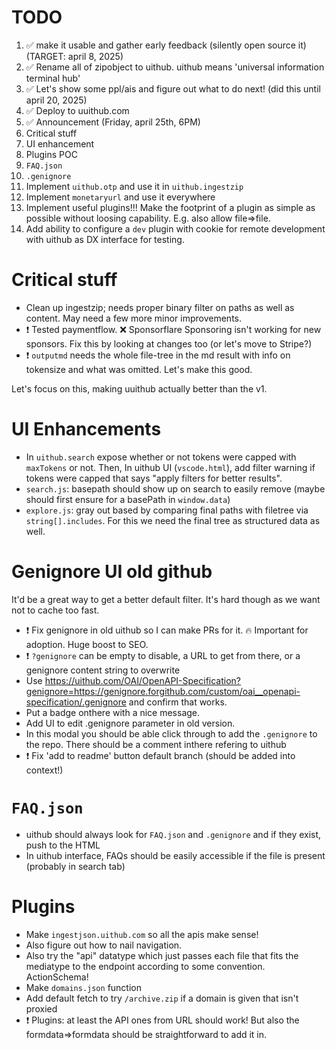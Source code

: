 # TODO

1. ✅ make it usable and gather early feedback (silently open source it) (TARGET: april 8, 2025)
2. ✅ Rename all of zipobject to uithub. uithub means 'universal information terminal hub'
3. ✅ Let's show some ppl/ais and figure out what to do next! (did this until april 20, 2025)
4. ✅ Deploy to uuithub.com
5. ✅ Announcement (Friday, april 25th, 6PM)
6. Critical stuff
7. UI enhancement
8. Plugins POC
9. `FAQ.json`
10. `.genignore`
11. Implement `uithub.otp` and use it in `uithub.ingestzip`
12. Implement `monetaryurl` and use it everywhere
13. Implement useful plugins!!! Make the footprint of a plugin as simple as possible without loosing capability. E.g. also allow file=>file.
14. Add ability to configure a `dev` plugin with cookie for remote development with uithub as DX interface for testing.

# Critical stuff

- Clean up ingestzip; needs proper binary filter on paths as well as content. May need a few more minor improvements.
- ❗️ Tested paymentflow. ❌ Sponsorflare Sponsoring isn't working for new sponsors. Fix this by looking at changes too (or let's move to Stripe?)
- ❗️ `outputmd` needs the whole file-tree in the md result with info on tokensize and what was omitted. Let's make this good.

Let's focus on this, making uuithub actually better than the v1.

# UI Enhancements 

- In `uithub.search` expose whether or not tokens were capped with `maxTokens` or not. Then, In uithub UI (`vscode.html`), add filter warning if tokens were capped that says "apply filters for better results".
- `search.js`: basepath should show up on search to easily remove (maybe should first ensure for a basePath in `window.data`)
- `explore.js`: gray out based by comparing final paths with filetree via `string[].includes`. For this we need the final tree as structured data as well.

# Genignore UI old github

It'd be a great way to get a better default filter. It's hard though as we want not to cache too fast.

- ❗️ Fix genignore in old uithub so I can make PRs for it. 🔥 Important for adoption. Huge boost to SEO.
- ❗️ `?genignore` can be empty to disable, a URL to get from there, or a genignore content string to overwrite
- Use https://uithub.com/OAI/OpenAPI-Specification?genignore=https://genignore.forgithub.com/custom/oai__openapi-specification/.genignore and confirm that works.
- Put a badge onthere with a nice message.
- Add UI to edit .genignore parameter in old version.
- In this modal you should be able click through to add the `.genignore` to the repo. There should be a comment inthere refering to uithub
- ❗️ Fix 'add to readme' button default branch (should be added into context!)

# `FAQ.json`

- uithub should always look for `FAQ.json` and `.genignore` and if they exist, push to the HTML
- In uithub interface, FAQs should be easily accessible if the file is present (probably in search tab)

# Plugins

- Make `ingestjson.uithub.com` so all the apis make sense!
- Also figure out how to nail navigation.
- Also try the "api" datatype which just passes each file that fits the mediatype to the endpoint according to some convention. ActionSchema!
- Make `domains.json` function
- Add default fetch to try `/archive.zip` if a domain is given that isn't proxied
- ❗️ Plugins: at least the API ones from URL should work! But also the formdata=>formdata should be straightforward to add it in.